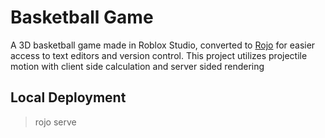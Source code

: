 # Basketball Game
A 3D basketball game made in Roblox Studio, converted to [Rojo](https://rojo.space/) for easier access to text editors and version control. This project utilizes projectile motion with client side calculation and server sided rendering

## Local Deployment
> rojo serve
